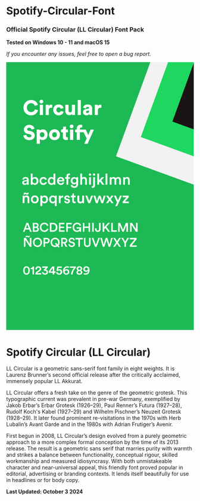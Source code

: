 # Spotify-Circular-Font
 ### Official Spotify Circular (LL Circular) Font Pack

**Tested on Windows 10 - 11 and macOS 15**

*If you encounter any issues, feel free to open a bug report.*

![font-preview](/assets/font-preview.jpg)

# Spotify Circular (LL Circular)
LL Circular is a geometric sans-serif font family in eight weights. It is Laurenz Brunner’s second official release after the critically acclaimed, immensely popular LL Akkurat.

LL Circular offers a fresh take on the genre of the geometric grotesk. This typographic current was prevalent in pre-war Germany, exemplified by Jakob Erbar’s Erbar Grotesk (1926–29), Paul Renner’s Futura (1927–28), Rudolf Koch's Kabel (1927–29) and Wilhelm Pischner’s Neuzeit Grotesk (1928–29). It later found prominent re-visitations in the 1970s with Herb Lubalin’s Avant Garde and in the 1980s with Adrian Frutiger’s Avenir.

First begun in 2008, LL Circular’s design evolved from a purely geometric approach to a more complex formal conception by the time of its 2013 release. The result is a geometric sans serif that marries purity with warmth and strikes a balance between functionality, conceptual rigour, skilled workmanship and measured idiosyncrasy. With both unmistakeable character and near-universal appeal, this friendly font proved popular in editorial, advertising or branding contexts. It lends itself beautifully for use in headlines or for body copy.

**Last Updated: October 3 2024**

